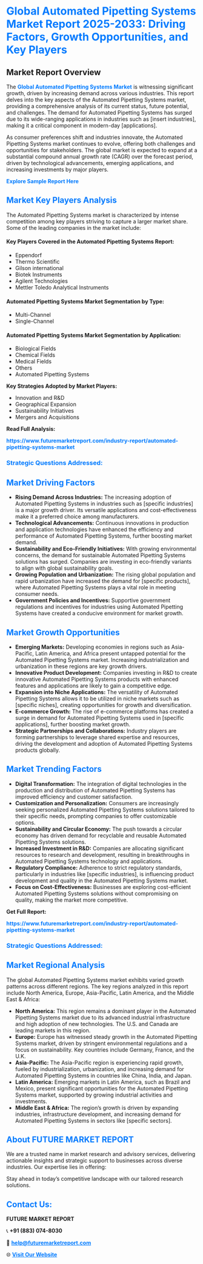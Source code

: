 <h1 style="color: #007BFF;">Global Automated Pipetting Systems Market Report 2025-2033: Driving Factors, Growth Opportunities, and Key Players</h1>

<section id="overview">
<h2>Market Report Overview</h2>
<p>The <a href="https://www.futuremarketreport.com/industry-report/automated-pipetting-systems-market" style="color: #007BFF; text-decoration: none;"><strong>Global Automated Pipetting Systems Market</strong></a> is witnessing significant growth, driven by increasing demand across various industries. This report delves into the key aspects of the Automated Pipetting Systems market, providing a comprehensive analysis of its current status, future potential, and challenges. The demand for Automated Pipetting Systems has surged due to its wide-ranging applications in industries such as [insert industries], making it a critical component in modern-day [applications].</p>
<p>As consumer preferences shift and industries innovate, the Automated Pipetting Systems market continues to evolve, offering both challenges and opportunities for stakeholders. The global market is expected to expand at a substantial compound annual growth rate (CAGR) over the forecast period, driven by technological advancements, emerging applications, and increasing investments by major players.</p>
</section>

<section id="overview">
<p><a href="https://www.futuremarketreport.com/request-sample/reportId=112965" style="color: #007BFF; text-decoration: none;"><strong>Explore Sample Report Here</strong></a></p>
</section>

<section id="key-players">
<h2 style="color: #007BFF;">Market Key Players Analysis</h2>
<p>The Automated Pipetting Systems market is characterized by intense competition among key players striving to capture a larger market share. Some of the leading companies in the market include:</p>
<h4>Key Players Covered in the Automated Pipetting Systems Report:</h4>
<ul><li>Eppendorf</li><li>Thermo Scientific</li><li>Gilson international</li><li>Biotek Instruments</li><li>Agilent Technologies</li><li>Mettler Toledo Analytical Instruments</li></ul>
<h4>Automated Pipetting Systems Market Segmentation by Type:</h4>
<ul><li>Multi-Channel</li><li>Single-Channel</li></ul>

<h4>Automated Pipetting Systems Market Segmentation by Application:</h4>
<ul><li>Biological Fields</li><li>Chemical Fields</li><li>Medical Fields</li><li>Others</li><li>Automated Pipetting Systems</li></ul>
<p><strong>Key Strategies Adopted by Market Players:</strong></p>
<ul>
<li>Innovation and R&D</li>
<li>Geographical Expansion</li>
<li>Sustainability Initiatives</li>
<li>Mergers and Acquisitions</li>
</ul>
</section>

<section>
<p><strong>Read Full Analysis: </strong></p><a href="https://www.futuremarketreport.com/industry-report/automated-pipetting-systems-market" style="color: #007BFF; text-decoration: none;"><strong>https://www.futuremarketreport.com/industry-report/automated-pipetting-systems-market</strong></a>
<h3 style="color: #007BFF;">Strategic Questions Addressed:</h3>
</section>

<section id="driving-factors">
<h2 style="color: #007BFF;">Market Driving Factors</h2>
<ul>
<li><strong>Rising Demand Across Industries:</strong> The increasing adoption of Automated Pipetting Systems in industries such as [specific industries] is a major growth driver. Its versatile applications and cost-effectiveness make it a preferred choice among manufacturers.</li>
<li><strong>Technological Advancements:</strong> Continuous innovations in production and application technologies have enhanced the efficiency and performance of Automated Pipetting Systems, further boosting market demand.</li>
<li><strong>Sustainability and Eco-Friendly Initiatives:</strong> With growing environmental concerns, the demand for sustainable Automated Pipetting Systems solutions has surged. Companies are investing in eco-friendly variants to align with global sustainability goals.</li>
<li><strong>Growing Population and Urbanization:</strong> The rising global population and rapid urbanization have increased the demand for [specific products], where Automated Pipetting Systems plays a vital role in meeting consumer needs.</li>
<li><strong>Government Policies and Incentives:</strong> Supportive government regulations and incentives for industries using Automated Pipetting Systems have created a conducive environment for market growth.</li>
</ul>
</section>

<section id="growth-opportunities">
<h2 style="color: #007BFF;">Market Growth Opportunities</h2>
<ul>
<li><strong>Emerging Markets:</strong> Developing economies in regions such as Asia-Pacific, Latin America, and Africa present untapped potential for the Automated Pipetting Systems market. Increasing industrialization and urbanization in these regions are key growth drivers.</li>
<li><strong>Innovative Product Development:</strong> Companies investing in R&D to create innovative Automated Pipetting Systems products with enhanced features and applications are likely to gain a competitive edge.</li>
<li><strong>Expansion into Niche Applications:</strong> The versatility of Automated Pipetting Systems allows it to be utilized in niche markets such as [specific niches], creating opportunities for growth and diversification.</li>
<li><strong>E-commerce Growth:</strong> The rise of e-commerce platforms has created a surge in demand for Automated Pipetting Systems used in [specific applications], further boosting market growth.</li>
<li><strong>Strategic Partnerships and Collaborations:</strong> Industry players are forming partnerships to leverage shared expertise and resources, driving the development and adoption of Automated Pipetting Systems products globally.</li>
</ul>
</section>

<section id="trending-factors">
<h2 style="color: #007BFF;">Market Trending Factors</h2>
<ul>
<li><strong>Digital Transformation:</strong> The integration of digital technologies in the production and distribution of Automated Pipetting Systems has improved efficiency and customer satisfaction.</li>
<li><strong>Customization and Personalization:</strong> Consumers are increasingly seeking personalized Automated Pipetting Systems solutions tailored to their specific needs, prompting companies to offer customizable options.</li>
<li><strong>Sustainability and Circular Economy:</strong> The push towards a circular economy has driven demand for recyclable and reusable Automated Pipetting Systems solutions.</li>
<li><strong>Increased Investment in R&D:</strong> Companies are allocating significant resources to research and development, resulting in breakthroughs in Automated Pipetting Systems technology and applications.</li>
<li><strong>Regulatory Compliance:</strong> Adherence to strict regulatory standards, particularly in industries like [specific industries], is influencing product development and quality in the Automated Pipetting Systems market.</li>
<li><strong>Focus on Cost-Effectiveness:</strong> Businesses are exploring cost-efficient Automated Pipetting Systems solutions without compromising on quality, making the market more competitive.</li>
</ul>
</section>

<section>
<p><strong>Get Full Report: </strong></p><a href="https://www.futuremarketreport.com/industry-report/automated-pipetting-systems-market" style="color: #007BFF; text-decoration: none;"><strong>https://www.futuremarketreport.com/industry-report/automated-pipetting-systems-market</strong></a>
<h3 style="color: #007BFF;">Strategic Questions Addressed:</h3>
</section>


<section id="regional-analysis">
<h2 style="color: #007BFF;">Market Regional Analysis</h2>
<p>The global Automated Pipetting Systems market exhibits varied growth patterns across different regions. The key regions analyzed in this report include North America, Europe, Asia-Pacific, Latin America, and the Middle East & Africa:</p>
<ul>
<li><strong>North America:</strong> This region remains a dominant player in the Automated Pipetting Systems market due to its advanced industrial infrastructure and high adoption of new technologies. The U.S. and Canada are leading markets in this region.</li>
<li><strong>Europe:</strong> Europe has witnessed steady growth in the Automated Pipetting Systems market, driven by stringent environmental regulations and a focus on sustainability. Key countries include Germany, France, and the U.K.</li>
<li><strong>Asia-Pacific:</strong> The Asia-Pacific region is experiencing rapid growth, fueled by industrialization, urbanization, and increasing demand for Automated Pipetting Systems in countries like China, India, and Japan.</li>
<li><strong>Latin America:</strong> Emerging markets in Latin America, such as Brazil and Mexico, present significant opportunities for the Automated Pipetting Systems market, supported by growing industrial activities and investments.</li>
<li><strong>Middle East & Africa:</strong> The region’s growth is driven by expanding industries, infrastructure development, and increasing demand for Automated Pipetting Systems in sectors like [specific sectors].</li>
</ul>
</section>

<footer>
<h2 style="color: #007BFF;">About FUTURE MARKET REPORT</h2>
<p>We are a trusted name in market research and advisory services, delivering actionable insights and strategic support to businesses across diverse industries. Our expertise lies in offering:</p>

<p>Stay ahead in today’s competitive landscape with our tailored research solutions.</p>

<h2 style="color: #007BFF;">Contact Us:</h2>
<p><strong>FUTURE MARKET REPORT</strong></p>
<p>📞 <strong>+91 (883) 074-8030</strong></p>
<p>📧 <strong><a href="mailto:help@futuremarketreport.com" style="color: #007BFF;">help@futuremarketreport.com</a></strong></p>
<p>🌐 <strong><a href="https://www.futuremarketreport.com/" style="color: #007BFF;">Visit Our Website</a></strong></p>
</footer>